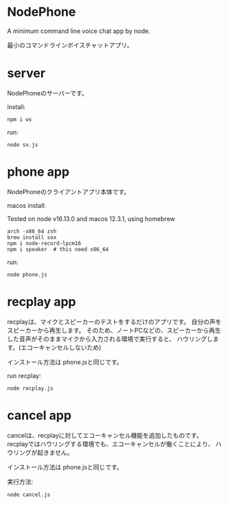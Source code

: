 # NodePhone
A minimum command line voice chat app by node.

最小のコマンドラインボイスチャットアプリ。


# server

NodePhoneのサーバーです。


install:

```
npm i ws
```

run:

```
node sv.js
```



# phone app

NodePhoneのクライアントアプリ本体です。

macos install:

Tested on node v16.13.0 and macos 12.3.1, using homebrew



```
arch -x86_64 zsh
brew install sox
npm i node-record-lpcm16
npm i speaker  # this need x86_64
```


run:

```
node phone.js
```

# recplay app

recplayは、マイクとスピーカーのテストをするだけのアプリです。
自分の声をスピーカーから再生します。
そのため、ノートPCなどの、スピーカーから再生した音声がそのままマイクから入力される環境で実行すると、
ハウリングします。(エコーキャンセルしないため)

インストール方法は phone.jsと同じです。

run recplay:

```
node recplay.js
```



# cancel app

cancelは、recplayに対してエコーキャンセル機能を追加したものです。
recplayではハウリングする環境でも、エコーキャンセルが働くことにより、
ハウリングが起きません。

インストール方法は phone.jsと同じです。

実行方法:

```
node cancel.js
```

